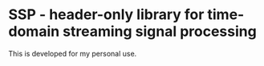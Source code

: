 # SSP - header-only library for time-domain streaming signal processing

This is developed for my personal use. 